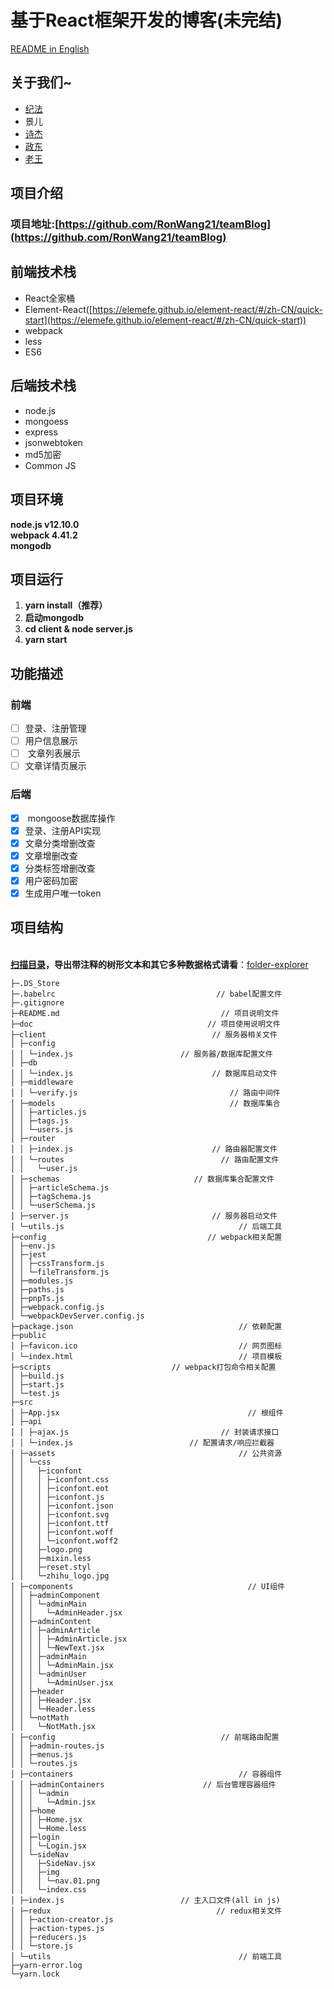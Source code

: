 # 基于React框架开发的博客(未完结)

[README in English](README-en.md)

<a name="TXwq3"></a>
## 关于我们~

- [纪法](https://github.com/luckyMuChen)
- 景儿
- [诗杰](https://github.com/LeeJay9701)
- [政东](https://github.com/LD382549823)
- [老王](https://github.com/RonWang21)

<a name="1TFk7"></a>
## 项目介绍
<a name="45lpm"></a>
  ### 项目地址:[https://github.com/RonWang21/teamBlog](https://github.com/RonWang21/teamBlog)


<a name="6oaFs"></a>
## 前端技术栈

- React全家桶
- Element-React([https://elemefe.github.io/element-react/#/zh-CN/quick-start](https://elemefe.github.io/element-react/#/zh-CN/quick-start))
- webpack
- less
- ES6

<a name="gO4Lz"></a>
## 后端技术栈

- node.js
- mongoess
- express
- jsonwebtoken
- md5加密
- Common JS

<a name="04HHm"></a>
## 项目环境
  **node.js v12.10.0**<br />**webpack 4.41.2**<br />**mongodb**<br />
<a name="JrZDi"></a>
## 项目运行

1. **yarn install（推荐）**
1. **启动mongodb**
1. **cd client & node server.js**
1. **yarn start**

<a name="P3fGj"></a>
## 功能描述
  <a name="suTYK"></a>
  ### 前端

  - [ ] 登录、注册管理
  - [ ] 用户信息展示
  - [ ]  文章列表展示
  - [ ] 文章详情页展示

  <a name="aHlev"></a>
  ### 后端

  - [x]  mongoose数据库操作
  - [x] 登录、注册API实现
  - [x] 文章分类增删改查
  - [x] 文章增删改查
  - [x] 分类标签增删改查
  - [x] 用户密码加密
  - [x] 生成用户唯一token

<a name="jrpJw"></a>
## 项目结构

  <br />[**扫描目录**](123)**，导出带注释的树形文本和其它多种数据格式请看**：[folder-explorer](https://github.com/d2-projects/folder-explorer)

  ```
  ├─.DS_Store 
  ├─.babelrc                                    // babel配置文件
  ├─.gitignore 
  ├─README.md                                    // 项目说明文件
  ├─doc                                       // 项目使用说明文件
  ├─client                                     // 服务器相关文件
  │ ├─config 
  │ │ └─index.js                        // 服务器/数据库配置文件
  │ ├─db 
  │ │ └─index.js                               // 数据库启动文件
  │ ├─middleware 
  │ │ └─verify.js                                  // 路由中间件
  │ ├─models                                       // 数据库集合
  │ │ ├─articles.js 
  │ │ ├─tags.js 
  │ │ └─users.js 
  │ ├─router 
  │ │ ├─index.js                               // 路由器配置文件
  │ │ └─routes                                   // 路由配置文件
  │ │   └─user.js 
  │ ├─schemas                              // 数据库集合配置文件
  │ │ ├─articleSchema.js 
  │ │ ├─tagSchema.js 
  │ │ └─userSchema.js 
  │ ├─server.js                                // 服务器启动文件
  │ └─utils.js                                       // 后端工具
  ├─config                                    // webpack相关配置
  │ ├─env.js 
  │ ├─jest 
  │ │ ├─cssTransform.js 
  │ │ └─fileTransform.js 
  │ ├─modules.js 
  │ ├─paths.js 
  │ ├─pnpTs.js 
  │ ├─webpack.config.js 
  │ └─webpackDevServer.config.js 
  ├─package.json                                     // 依赖配置
  ├─public 
  │ ├─favicon.ico                                    // 网页图标
  │ └─index.html                                     // 项目模板
  ├─scripts                           // webpack打包命令相关配置
  │ ├─build.js 
  │ ├─start.js 
  │ └─test.js 
  ├─src 
  │ ├─App.jsx                                          // 根组件
  │ ├─api 
  │ │ ├─ajax.js                                  // 封装请求接口
  │ │ └─index.js                          // 配置请求/响应拦截器
  │ ├─assets                                         // 公共资源
  │ │ └─css 
  │ │   ├─iconfont 
  │ │   │ ├─iconfont.css 
  │ │   │ ├─iconfont.eot 
  │ │   │ ├─iconfont.js 
  │ │   │ ├─iconfont.json 
  │ │   │ ├─iconfont.svg 
  │ │   │ ├─iconfont.ttf 
  │ │   │ ├─iconfont.woff 
  │ │   │ └─iconfont.woff2 
  │ │   ├─logo.png 
  │ │   ├─mixin.less 
  │ │   ├─reset.styl 
  │ │   └─zhihu_logo.jpg 
  │ ├─components                                       // UI组件
  │ │ ├─adminComponent 
  │ │ │ └─adminMain 
  │ │ │   └─AdminHeader.jsx 
  │ │ ├─adminContent 
  │ │ │ ├─adminArticle 
  │ │ │ │ ├─AdminArticle.jsx 
  │ │ │ │ └─NewText.jsx 
  │ │ │ ├─adminMain 
  │ │ │ │ └─AdminMain.jsx 
  │ │ │ └─adminUser 
  │ │ │   └─AdminUser.jsx 
  │ │ ├─header 
  │ │ │ ├─Header.jsx 
  │ │ │ └─Header.less 
  │ │ └─notMath 
  │ │   └─NotMath.jsx 
  │ ├─config                                     // 前端路由配置
  │ │ ├─admin-routes.js 
  │ │ ├─menus.js 
  │ │ └─routes.js 
  │ ├─containers                                     // 容器组件
  │ │ ├─adminContainers                      // 后台管理容器组件
  │ │ │ └─admin 
  │ │ │   └─Admin.jsx 
  │ │ ├─home 
  │ │ │ ├─Home.jsx 
  │ │ │ └─Home.less 
  │ │ ├─login 
  │ │ │ └─Login.jsx 
  │ │ └─sideNav 
  │ │   ├─SideNav.jsx 
  │ │   ├─img 
  │ │   │ └─nav.01.png 
  │ │   └─index.css 
  │ ├─index.js                          // 主入口文件(all in js)
  │ ├─redux                                     // redux相关文件
  │ │ ├─action-creator.js 
  │ │ ├─action-types.js 
  │ │ ├─reducers.js 
  │ │ └─store.js 
  │ └─utils                                          // 前端工具
  ├─yarn-error.log 
  └─yarn.lock 
  ```
  <br />
